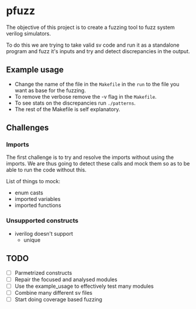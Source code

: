 # pfuzz

The objective of this project is to create a fuzzing tool to fuzz system verilog simulators.

To do this we are trying to take valid sv code and run it as a standalone program and fuzz it's inputs and try and detect discrepancies in the output.

## Example usage

- Change the name of the file in the `Makefile` in the `run` to the file you want as base for the fuzzing.
- To remove the verbose remove the -v flag in the `Makefile`.
- To see stats on the discrepancies run `./patterns`.
- The rest of the Makefile is self explanatory.

## Challenges

### Imports

The first challenge is to try and resolve the imports without using the imports. We are thus going to detect these calls and mock them so as to be able to run the code without this.

List of things to mock:

- enum casts
- imported variables
- imported functions

### Unsupported constructs

- iverilog doesn't support
  - unique

## TODO

- [ ] Parmetrized constructs
- [ ] Repair the focused and analysed modules
- [ ] Use the example_usage to effectively test many modules
- [ ] Combine many different sv files
- [ ] Start doing coverage based fuzzing
